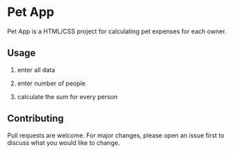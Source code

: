 # Pet App

Pet App is a HTML/CSS project for calculating pet expenses for each owner.
## Usage

1. enter all data  

2. enter number of people

3. calculate the sum for every person

## Contributing

Pull requests are welcome. For major changes, please open an issue first
to discuss what you would like to change.   
